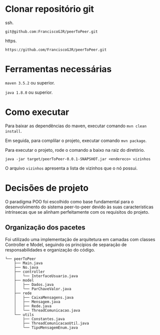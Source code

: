 # Clonar repositório git

ssh.
```
git@github.com:FranciscoGJR/peerToPeer.git
```

https.
```
https://github.com/FranciscoGJR/peerToPeer.git
```

# Ferramentas necessárias

`maven 3.5.2` ou superior.

`java 1.8.0` ou superior.

# Como executar

Para baixar as dependências do maven, executar comando `mvn clean install`.

Em seguida, para complilar o projeto, executar comando `mvn package`.

Para executar o projeto, rode o comando a baixo na raiz do diretório.

```
java -jar target/peerToPeer-0.0.1-SNAPSHOT.jar <endereco> vizinhos
```

O arquivo `vizinhos` apresenta a lista de vizinhos que o nó possui.

# Decisões de projeto

O paradigma POO foi escolhido como base fundamental para o desenvolvimento do sistema peer-to-peer devido às suas características intrínsecas que se alinham perfeitamente com os requisitos do projeto.

## Organização dos pacetes

Foi utilizado uma implementação de arquitetura em camadas com classes Controller e Model, seguindo os princípios de separação de responsabilidades e organização do código.

```
└── peerToPeer
    ├── Main.java
    ├── No.java
    ├── controller
    │   └── InterfaceUsuario.java
    ├── model
    │   ├── Dados.java
    │   └── ParChaveValor.java
    ├── rede
    │   ├── CaixaMensagens.java
    │   ├── Mensagem.java
    │   ├── Rede.java
    │   └── ThreadComunicacao.java
    └── utils
        ├── Constantes.java
        ├── ThreadComunicacaoUtil.java
        └── TipoMensagemEnum.java
```
